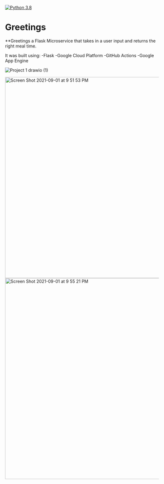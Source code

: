 [![Python 3.8](https://github.com/marlhakizi/Greetings/actions/workflows/main.yml/badge.svg)](https://github.com/marlhakizi/Greetings/actions/workflows/main.yml)
# Greetings



**Greetings a Flask Microservice that takes in a user input and returns the right meal time.

It was built using:
-Flask
-Google Cloud Platform
-GitHub Actions
-Google App Engine

![Project 1 drawio (1)](https://user-images.githubusercontent.com/47464258/136590620-b1ce4466-ce57-454a-808d-52e01bb1697c.png)

<img width="658" alt="Screen Shot 2021-09-01 at 9 51 53 PM" src="https://user-images.githubusercontent.com/47464258/131768717-5e3ef3e4-880a-4997-8688-5e6dfa0fba13.png">
<img width="658" alt="Screen Shot 2021-09-01 at 9 55 21 PM" src="https://user-images.githubusercontent.com/47464258/131768797-39ff97a1-1d87-4ed1-9bab-f72293b17a14.png">

